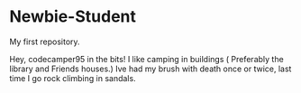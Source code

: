 # Newbie-Student

My first repository.

Hey, codecamper95 in the bits!
I like camping in buildings ( Preferably the library and Friends houses.)
Ive had my brush with death once or twice, last time I go rock climbing in sandals.
